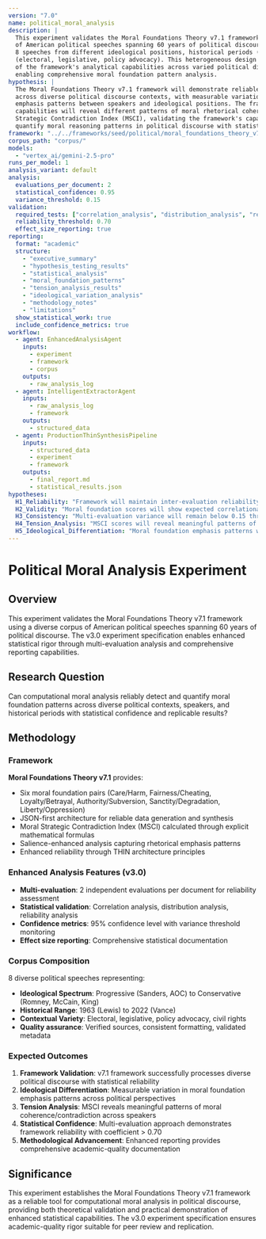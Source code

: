 ```yaml
---
version: "7.0"
name: political_moral_analysis
description: |
  This experiment validates the Moral Foundations Theory v7.1 framework using a diverse corpus 
  of American political speeches spanning 60 years of political discourse. The corpus includes 
  8 speeches from different ideological positions, historical periods (1963-2022), and contexts 
  (electoral, legislative, policy advocacy). This heterogeneous design provides a robust test 
  of the framework's analytical capabilities across varied political discourse contexts while 
  enabling comprehensive moral foundation pattern analysis.
hypothesis: |
  The Moral Foundations Theory v7.1 framework will demonstrate reliable dimensional scoring 
  across diverse political discourse contexts, with measurable variation in moral foundation 
  emphasis patterns between speakers and ideological positions. The framework's tension analysis 
  capabilities will reveal different patterns of moral rhetorical coherence through the Moral 
  Strategic Contradiction Index (MSCI), validating the framework's capacity to detect and 
  quantify moral reasoning patterns in political discourse with statistical confidence.
framework: "../../frameworks/seed/political/moral_foundations_theory_v7.3.md"
corpus_path: "corpus/"
models:
  - "vertex_ai/gemini-2.5-pro"
runs_per_model: 1
analysis_variant: default
analysis:
  evaluations_per_document: 2
  statistical_confidence: 0.95
  variance_threshold: 0.15
validation:
  required_tests: ["correlation_analysis", "distribution_analysis", "reliability_analysis"]
  reliability_threshold: 0.70
  effect_size_reporting: true
reporting:
  format: "academic"
  structure:
    - "executive_summary"
    - "hypothesis_testing_results" 
    - "statistical_analysis"
    - "moral_foundation_patterns"
    - "tension_analysis_results"
    - "ideological_variation_analysis"
    - "methodology_notes"
    - "limitations"
  show_statistical_work: true
  include_confidence_metrics: true
workflow:
  - agent: EnhancedAnalysisAgent
    inputs:
      - experiment
      - framework
      - corpus
    outputs:
      - raw_analysis_log
  - agent: IntelligentExtractorAgent
    inputs:
      - raw_analysis_log
      - framework
    outputs:
      - structured_data
  - agent: ProductionThinSynthesisPipeline
    inputs:
      - structured_data
      - experiment
      - framework
    outputs:
      - final_report.md
      - statistical_results.json
hypotheses:
  H1_Reliability: "Framework will maintain inter-evaluation reliability with coefficient > 0.70 across all moral foundations"
  H2_Validity: "Moral foundation scores will show expected correlational patterns based on moral psychology theory"
  H3_Consistency: "Multi-evaluation variance will remain below 0.15 threshold across the diverse political corpus"
  H4_Tension_Analysis: "MSCI scores will reveal meaningful patterns of moral coherence/contradiction across ideological positions"
  H5_Ideological_Differentiation: "Moral foundation emphasis patterns will demonstrate measurable variation across progressive, liberal, conservative, and civil rights perspectives"
---
```


# Political Moral Analysis Experiment

## Overview

This experiment validates the Moral Foundations Theory v7.1 framework using a diverse corpus of American political speeches spanning 60 years of political discourse. The v3.0 experiment specification enables enhanced statistical rigor through multi-evaluation analysis and comprehensive reporting capabilities.

## Research Question

Can computational moral analysis reliably detect and quantify moral foundation patterns across diverse political contexts, speakers, and historical periods with statistical confidence and replicable results?

## Methodology

### Framework
**Moral Foundations Theory v7.1** provides:
- Six moral foundation pairs (Care/Harm, Fairness/Cheating, Loyalty/Betrayal, Authority/Subversion, Sanctity/Degradation, Liberty/Oppression)
- JSON-first architecture for reliable data generation and synthesis
- Moral Strategic Contradiction Index (MSCI) calculated through explicit mathematical formulas
- Salience-enhanced analysis capturing rhetorical emphasis patterns
- Enhanced reliability through THIN architecture principles

### Enhanced Analysis Features (v3.0)
- **Multi-evaluation**: 2 independent evaluations per document for reliability assessment
- **Statistical validation**: Correlation analysis, distribution analysis, reliability analysis
- **Confidence metrics**: 95% confidence level with variance threshold monitoring
- **Effect size reporting**: Comprehensive statistical documentation

### Corpus Composition
8 diverse political speeches representing:
- **Ideological Spectrum**: Progressive (Sanders, AOC) to Conservative (Romney, McCain, King)
- **Historical Range**: 1963 (Lewis) to 2022 (Vance)
- **Contextual Variety**: Electoral, legislative, policy advocacy, civil rights
- **Quality assurance**: Verified sources, consistent formatting, validated metadata

### Expected Outcomes
1. **Framework Validation**: v7.1 framework successfully processes diverse political discourse with statistical reliability
2. **Ideological Differentiation**: Measurable variation in moral foundation emphasis patterns across political perspectives
3. **Tension Analysis**: MSCI reveals meaningful patterns of moral coherence/contradiction across speakers
4. **Statistical Confidence**: Multi-evaluation approach demonstrates framework reliability with coefficient > 0.70
5. **Methodological Advancement**: Enhanced reporting provides comprehensive academic-quality documentation

## Significance

This experiment establishes the Moral Foundations Theory v7.1 framework as a reliable tool for computational moral analysis in political discourse, providing both theoretical validation and practical demonstration of enhanced statistical capabilities. The v3.0 experiment specification ensures academic-quality rigor suitable for peer review and replication. 
